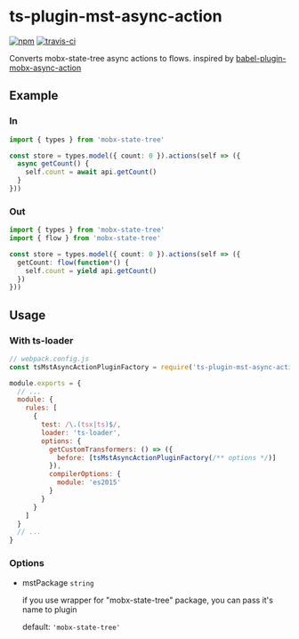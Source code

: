 # ts-plugin-mst-async-action

[![npm](https://img.shields.io/npm/v/ts-plugin-mst-async-action.svg)](https://www.npmjs.com/package/ts-plugin-mst-async-action)
[![travis-ci](https://travis-ci.com/newraina/ts-plugin-mst-async-action.svg?branch=master)](https://travis-ci.com/newraina/ts-plugin-mst-async-action)

Converts mobx-state-tree async actions to flows. inspired by [babel-plugin-mobx-async-action](https://github.com/Strate/babel-plugin-mobx-async-action)

## Example

### In

```ts
import { types } from 'mobx-state-tree'

const store = types.model({ count: 0 }).actions(self => ({
  async getCount() {
    self.count = await api.getCount()
  }
}))
```

### Out

```ts
import { types } from 'mobx-state-tree'
import { flow } from 'mobx-state-tree'

const store = types.model({ count: 0 }).actions(self => ({
  getCount: flow(function*() {
    self.count = yield api.getCount()
  })
}))
```

## Usage

### With ts-loader

```js
// webpack.config.js
const tsMstAsyncActionPluginFactory = require('ts-plugin-mst-async-action')

module.exports = {
  // ...
  module: {
    rules: [
      {
        test: /\.(tsx|ts)$/,
        loader: 'ts-loader',
        options: {
          getCustomTransformers: () => ({
            before: [tsMstAsyncActionPluginFactory(/** options */)]
          }),
          compilerOptions: {
            module: 'es2015'
          }
        }
      }
    ]
  }
  // ...
}
```

### Options

- mstPackage `string`

  if you use wrapper for "mobx-state-tree" package, you can pass it's name to plugin

  default: `'mobx-state-tree'`
